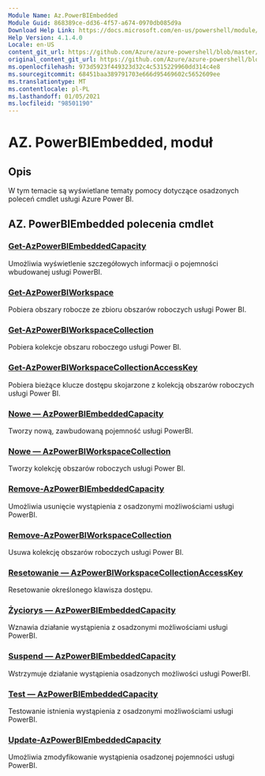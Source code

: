 ```yaml
---
Module Name: Az.PowerBIEmbedded
Module Guid: 868389ce-dd36-4f57-a674-0970db085d9a
Download Help Link: https://docs.microsoft.com/en-us/powershell/module/az.powerbiembedded
Help Version: 4.1.4.0
Locale: en-US
content_git_url: https://github.com/Azure/azure-powershell/blob/master/src/PowerBIEmbedded/PowerBIEmbedded/help/Az.PowerBIEmbedded.md
original_content_git_url: https://github.com/Azure/azure-powershell/blob/master/src/PowerBIEmbedded/PowerBIEmbedded/help/Az.PowerBIEmbedded.md
ms.openlocfilehash: 973d5923f449323d32c4c5315229960dd314c4e8
ms.sourcegitcommit: 68451baa389791703e666d95469602c5652609ee
ms.translationtype: MT
ms.contentlocale: pl-PL
ms.lasthandoff: 01/05/2021
ms.locfileid: "98501190"
---
```

# AZ. PowerBIEmbedded, moduł
## Opis
W tym temacie są wyświetlane tematy pomocy dotyczące osadzonych poleceń cmdlet usługi Azure Power BI.

## AZ. PowerBIEmbedded polecenia cmdlet
### [Get-AzPowerBIEmbeddedCapacity](Get-AzPowerBIEmbeddedCapacity.md)
Umożliwia wyświetlenie szczegółowych informacji o pojemności wbudowanej usługi PowerBI.

### [Get-AzPowerBIWorkspace](Get-AzPowerBIWorkspace.md)
Pobiera obszary robocze ze zbioru obszarów roboczych usługi Power BI.

### [Get-AzPowerBIWorkspaceCollection](Get-AzPowerBIWorkspaceCollection.md)
Pobiera kolekcje obszaru roboczego usługi Power BI.

### [Get-AzPowerBIWorkspaceCollectionAccessKey](Get-AzPowerBIWorkspaceCollectionAccessKey.md)
Pobiera bieżące klucze dostępu skojarzone z kolekcją obszarów roboczych usługi Power BI.

### [Nowe — AzPowerBIEmbeddedCapacity](New-AzPowerBIEmbeddedCapacity.md)
Tworzy nową, zawbudowaną pojemność usługi PowerBI.

### [Nowe — AzPowerBIWorkspaceCollection](New-AzPowerBIWorkspaceCollection.md)
Tworzy kolekcję obszarów roboczych usługi Power BI.

### [Remove-AzPowerBIEmbeddedCapacity](Remove-AzPowerBIEmbeddedCapacity.md)
Umożliwia usunięcie wystąpienia z osadzonymi możliwościami usługi PowerBI.

### [Remove-AzPowerBIWorkspaceCollection](Remove-AzPowerBIWorkspaceCollection.md)
Usuwa kolekcję obszarów roboczych usługi Power BI.

### [Resetowanie — AzPowerBIWorkspaceCollectionAccessKey](Reset-AzPowerBIWorkspaceCollectionAccessKey.md)
Resetowanie określonego klawisza dostępu.

### [Życiorys — AzPowerBIEmbeddedCapacity](Resume-AzPowerBIEmbeddedCapacity.md)
Wznawia działanie wystąpienia z osadzonymi możliwościami usługi PowerBI.

### [Suspend — AzPowerBIEmbeddedCapacity](Suspend-AzPowerBIEmbeddedCapacity.md)
Wstrzymuje działanie wystąpienia osadzonych możliwości usługi PowerBI.

### [Test — AzPowerBIEmbeddedCapacity](Test-AzPowerBIEmbeddedCapacity.md)
Testowanie istnienia wystąpienia z osadzonymi możliwościami usługi PowerBI.

### [Update-AzPowerBIEmbeddedCapacity](Update-AzPowerBIEmbeddedCapacity.md)
Umożliwia zmodyfikowanie wystąpienia osadzonej pojemności usługi PowerBI.

